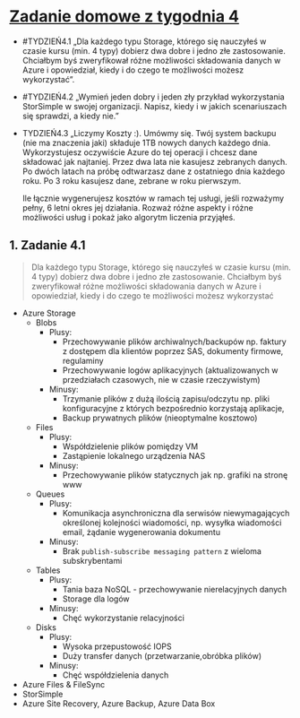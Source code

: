 # [Zadanie domowe z tygodnia 4](https://szkolachmury.pl/az-303-microsoft-azure-architect-technologies/tydzien-4-implement-cloud-infrastructure-monitoring/praca-domowa/)

* #TYDZIEŃ4.1 „Dla każdego typu Storage, którego się nauczyłeś w czasie kursu (min. 4 typy) dobierz dwa dobre i jedno złe zastosowanie. Chciałbym byś zweryfikował różne możliwości składowania danych w Azure i opowiedział, kiedy i do czego te możliwości możesz wykorzystać”.
* #TYDZIEŃ4.2 „Wymień jeden dobry i jeden zły przykład wykorzystania StorSimple w swojej organizacji. Napisz, kiedy i w jakich scenariuszach się sprawdzi, a kiedy nie.”
* TYDZIEŃ4.3 „Liczymy Koszty :). Umówmy się. Twój system backupu (nie ma znaczenia jaki) składuje 1TB nowych danych każdego dnia. Wykorzystujesz oczywiście Azure do tej operacji i chcesz dane składować jak najtaniej. Przez dwa lata nie kasujesz zebranych danych. Po dwóch latach na próbę odtwarzasz dane z ostatniego dnia każdego roku. Po 3 roku kasujesz dane, zebrane w roku pierwszym.

    Ile łącznie wygenerujesz kosztów w ramach tej usługi, jeśli rozważymy pełny, 6 letni okres jej działania.
Rozważ różne aspekty i różne możliwości usług i pokaż jako algorytm liczenia przyjąłeś.

## 1. Zadanie 4.1

> Dla każdego typu Storage, którego się nauczyłeś w czasie kursu (min. 4 typy) dobierz dwa dobre i jedno złe zastosowanie. Chciałbym byś zweryfikował różne możliwości składowania danych w Azure i opowiedział, kiedy i do czego te możliwości możesz wykorzystać

* Azure Storage
    * Blobs
        * Plusy: 
            * Przechowywanie plików archiwalnych/backupów np. faktury z dostępem dla klientów poprzez SAS, dokumenty firmowe, regulaminy
            * Przechowywanie logów aplikacyjnych (aktualizowanych w przedziałach czasowych, nie w czasie rzeczywistym)
        * Minusy: 
            * Trzymanie plików z dużą ilością zapisu/odczytu np. pliki konfiguracyjne z których bezpośrednio korzystają aplikacje,
            * Backup prywatnych plików (nieoptymalne kosztowo)
    * Files
        * Plusy:
            * Współdzielenie plików pomiędzy VM
            * Zastąpienie lokalnego urządzenia NAS
        * Minusy:
            * Przechowywanie plików statycznych jak np. grafiki na stronę www
    * Queues
        * Plusy:
            * Komunikacja asynchroniczna dla serwisów niewymagających określonej kolejności wiadomości, np. wysyłka wiadomości email, żądanie wygenerowania dokumentu
        * Minusy:
            * Brak `publish-subscribe messaging pattern` z wieloma subskrybentami
    * Tables
        * Plusy:
            * Tania baza NoSQL - przechowywanie nierelacyjnych danych
            * Storage dla logów
        * Minusy:
            * Chęć wykorzystanie relacyjności
    * Disks
        * Plusy:
            * Wysoka przepustowość IOPS
            * Duży transfer danych (przetwarzanie,obróbka plików)
        * Minusy:
            * Chęć współdzielenia danych
* Azure Files & FileSync
* StorSimple
* Azure Site Recovery, Azure Backup, Azure Data Box